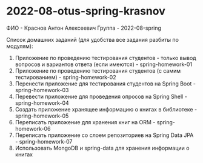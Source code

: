 # 2022-08-otus-spring-krasnov

ФИО - Краснов Антон Алексеевич
Группа - 2022-08-spring

Список домашних заданий (для удобства все задания разбиты по модулям):
1. Приложение по проведению тестирования студентов - только вывод вопросов и вариантов ответа (если имеются) -  spring-homework-01
2. Приложение по проведению тестирования студентов (с самим тестированием) -  spring-homework-02
3. Перенести приложение для тестирования студентов на Spring Boot - spring-homework-03
4. Перевести приложение для проведения опросов на Spring Shell - spring-homework-04
5. Создать приложение хранящее информацию о книгах в библиотеке - spring-homework-05
6. Переписать приложение для хранения книг на ORM - spring-homework-06
7. Переписать приложение со слоем репозиториев на Spring Data JPA - spring-homework-07
8. Использовать MongoDB и spring-data для хранения информации о книгах